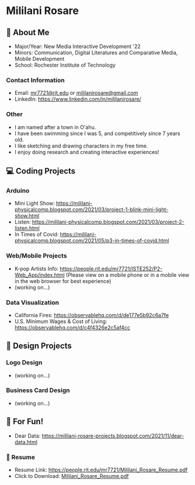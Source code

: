 # Mililani Rosare

## 🌴 About Me
- Major/Year: New Media Interactive Development '22
- Minors: Communication, Digital Literatures and Comparative Media, Mobile Development
- School: Rochester Institute of Technology

### Contact Information
- Email: mr7721@rit.edu or mililanirosare@gmail.com
- LinkedIn: https://www.linkedin.com/in/mililanirosare/

### Other 
- I am named after a town in O'ahu.
- I have been swimming since I was 5, and competitively since 7 years old.
- I like sketching and drawing characters in my free time. 
- I enjoy doing research and creating interactive experiences!


## 💻 Coding Projects
### Arduino
- Mini Light Show: https://mililani-physicalcomp.blogspot.com/2021/03/project-1-blink-mini-light-show.html
- Listen: https://mililani-physicalcomp.blogspot.com/2021/03/project-2-listen.html
- In Times of Covid: https://mililani-physicalcomp.blogspot.com/2021/05/p3-in-times-of-covid.html

### Web/Mobile Projects
- K-pop Artists Info: https://people.rit.edu/mr7721/ISTE252/P2-Web_App/index.html 
(Please view on a mobile phone or in a mobile view in the web browser for best experience)
- (working on...)
### Data Visualization
- California Fires: https://observablehq.com/d/de177e5b92c6a7fe
- U.S. Minimum Wages & Cost of Living: https://observablehq.com/d/c4f4326e2c5af4cc 


## 🎨 Design Projects
### Logo Design
- (working on...)
### Business Card Design
- (working on...)

## 🎉 For Fun!
- Dear Data: https://mililani-rosare-projects.blogspot.com/2021/11/dear-data.html

### 📄 Resume
- Resume Link: https://people.rit.edu/mr7721/Mililani_Rosare_Resume.pdf
- Click to Download: [Mililani_Rosare_Resume.pdf](https://github.com/RosareMililani/Mililani-Rosare-Portfolio/files/7533481/Mililani_Rosare_Resume.pdf)
